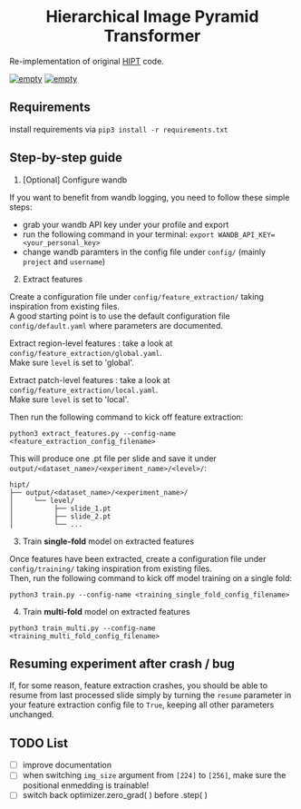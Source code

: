 <h1 align="center">Hierarchical Image Pyramid Transformer</h2>


Re-implementation of original [HIPT](https://github.com/mahmoodlab/HIPT) code. 

<p>
   <a href="https://github.com/psf/black"><img alt="empty" src=https://img.shields.io/badge/code%20style-black-000000.svg></a>
   <a href="https://github.com/PyCQA/pylint"><img alt="empty" src=https://img.shields.io/github/stars/clemsgrs/hs2p?style=social></a>
</p>

## Requirements

install requirements via `pip3 install -r requirements.txt`

## Step-by-step guide

1. [Optional] Configure wandb

If you want to benefit from wandb logging, you need to follow these simple steps:
 - grab your wandb API key under your profile and export
 - run the following command in your terminal: `export WANDB_API_KEY=<your_personal_key>`
 - change wandb paramters in the config file under `config/` (mainly `project` and `username`)

2. Extract features

Create a configuration file under `config/feature_extraction/` taking inspiration from existing files.<br>
A good starting point is to use the default configuration file `config/default.yaml` where parameters are documented.

Extract region-level features : take a look at `config/feature_extraction/global.yaml`.<br>
Make sure `level` is set to 'global'.<br>

Extract patch-level features : take a look at `config/feature_extraction/local.yaml`.<br>
Make sure `level` is set to 'local'.<br>

Then run the following command to kick off feature extraction:

`python3 extract_features.py --config-name <feature_extraction_config_filename>`

This will produce one .pt file per slide and save it under `output/<dataset_name>/<experiment_name>/<level>/`:

```
hipt/ 
├── output/<dataset_name>/<experiment_name>/
│     └── level/
│          ├── slide_1.pt
│          ├── slide_2.pt
│          └── ...
```

3. Train **single-fold** model on extracted features

Once features have been extracted, create a configuration file under `config/training/` taking inspiration from existing files.<br>
Then, run the following command to kick off model training on a single fold:

`python3 train.py --config-name <training_single_fold_config_filename>`

4. Train **multi-fold** model on extracted features

`python3 train_multi.py --config-name <training_multi_fold_config_filename>`

## Resuming experiment after crash / bug

If, for some reason, feature extraction crashes, you should be able to resume from last processed slide simply by turning the `resume` parameter in your feature extraction config file to `True`, keeping all other parameters unchanged.

## TODO List

- [ ] improve documentation
- [ ] when switching `img_size` argument from `[224]` to `[256]`, make sure the positional enmedding is trainable!
- [ ] switch back optimizer.zero_grad( ) before .step( )

